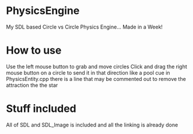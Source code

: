 # PhysicsEngine
My SDL based Circle vs Circle Physics Engine... Made in a Week!

# How to use
Use the left mouse button to grab and move circles
Click and drag the right mouse button on a circle to send it in that direction like a pool cue
in PhysicsEntity.cpp there is a line that may be commented out to remove the attraction the the star

# Stuff included
All of SDL and SDL_Image is included and all the linking is already done

